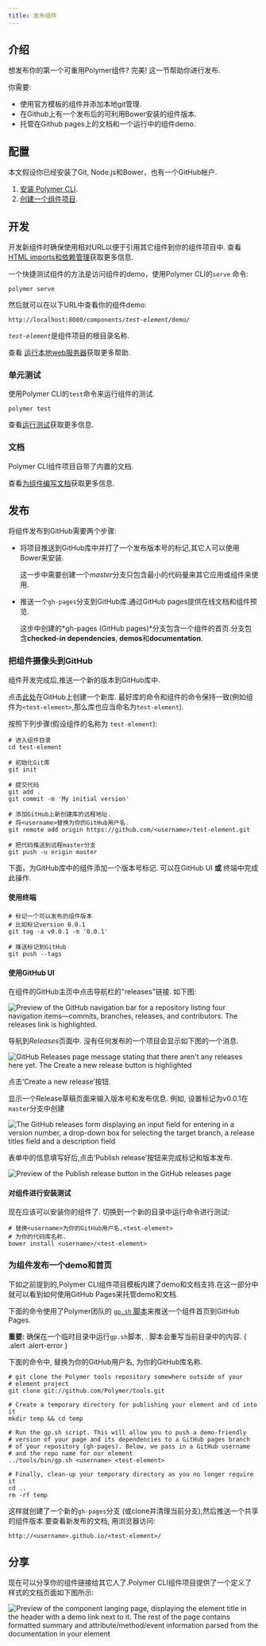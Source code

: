 ```yaml
---
title: 发布组件
---
```


<!-- toc -->

## 介绍

想发布你的第一个可重用Polymer组件?
完美! 这一节帮助你进行发布.

你需要:

-   使用官方模板的组件并添加本地git管理.
-   在Github上有一个发布后的可利用Bower安装的组件版本.
-   托管在Github pages上的文档和一个运行中的组件demo.

## 配置

本文假设你已经安装了Git, Node.js和Bower，也有一个GitHub帐户. 

1.  [安装 Polymer CLI](polymer-cli#install). 
1.  [创建一个组件项目](polymer-cli#element). 

## 开发

开发新组件时确保使用相对URL以便于引用其它组件到你的组件项目中. 查看 [HTML 
imports和依赖管理](polymer-cli#element-imports)获取更多信息.

一个快捷测试组件的方法是访问组件的demo，使用Polymer CLI的`serve` 命令:

    polymer serve 

然后就可以在以下URL中查看你的组件demo:

<pre><code>http://localhost:8080/components/<var>test-element</var>/demo/</code></pre>

<code><var>test-element</var></code>是组件项目的根目录名称. 

查看 [运行本地web服务器](polymer-cli#serve)获取更多帮助. 

### 单元测试

使用Polymer CLI的`test`命令来运行组件的测试. 

    polymer test

查看[运行测试](polymer-cli#tests)获取更多信息. 

### 文档

Polymer CLI组件项目自带了内置的文档.

查看[为组件编写文档](documentation)获取更多信息. 

## 发布

将组件发布到GitHub需要两个步骤:

-   将项目推送到GitHub库中并打了一个发布版本号的标记,其它人可以使用Bower来安装.

    这一步中需要创建一个*master*分支只包含最小的代码量来其它应用或组件来使用.

-   推送一个`gh-pages`分支到GitHub库.通过GitHub pages提供在线文档和组件预览.

    这步中创建的*gh-pages (GitHub pages)*分支包含一个组件的首页.分支包含**checked-in dependencies**, **demos**和**documentation**.

### 把组件摄像头到GitHub

组件开发完成后,推送一个新的版本到GitHub库中.

 点击[此处](https://github.com/new)在GitHub上创建一个新库. 最好库的命令和组件的命令保持一致(例如组件为`<test-element>`,那么库也应当命名为`test-element`).

按照下列步骤(假设组件的名称为
`test-element`):

    # 进入组件目录
    cd test-element

    # 初始化Git库
    git init

    # 提交代码
    git add .
    git commit -m 'My initial version'

    # 添加GitHub上新创建库的远程地址.
    # 将<username>替换为你的GitHub用户名.
    git remote add origin https://github.com/<username>/test-element.git

    # 把代码推送到远程master分支
    git push -u origin master


下面，为GitHub库中的组件添加一个版本号标记. 可以在GitHub UI **或** 终端中完成此操作.

#### 使用终端

    # 标记一个可以发布的组件版本
    # 比如标记version 0.0.1
    git tag -a v0.0.1 -m '0.0.1'

    # 推送标记到GitHub
    git push --tags


#### 使用GitHub UI

在组件的GitHub主页中点击导航栏的"releases"链接. 如下图:

![Preview of the GitHub navigation bar for a repository listing four navigation items—commits, branches, releases, and contributors. The releases link is highlighted.](/images/1.0/reusable-elements/publishing/image_2.png)

导航到*Releases*页面中. 没有任何发布的一个项目会显示如下图的一个消息.

![GitHub Releases page message stating that there aren't any releases here yet. The Create a new release button is highlighted](/images/1.0/reusable-elements/publishing/image_3.png)

点击‘Create a new release’按钮.

显示一个Release草稿页面来输入版本号和发布信息.
例如, 设置标记为v0.0.1在`master`分支中创建

![The GitHub releases form displaying an input field for entering in a version number, a drop-down box for selecting the target branch, a release titles field and a description field](/images/1.0/reusable-elements/publishing/image_4.png)

表单中的信息填写好后,点击‘Publish release’按钮来完成标记和版本发布.

![Preview of the Publish release button in the GitHub releases page](/images/1.0/reusable-elements/publishing/image_5.png)

#### 对组件进行安装测试

现在应该可以安装你的组件了. 切换到一个新的目录中运行命令进行测试:

    # 替换<username>为你的GitHub用户名,<test-element>
    # 为你的代码库名称. 
    bower install <username>/<test-element>

### 为组件发布一个demo和首页

下如之前提到的,Polymer CLI组件项目模板内建了demo和文档支持.在这一部分中就可以看到如何使用GitHub Pages来托管demo和文档.

下面的命令使用了Polymer团队的 [`gp.sh` 
脚本](https://github.com/Polymer/tools/blob/master/bin/gp.sh)来推送一个组件首页到GitHub Pages. 

**重要:** 确保在一个临时目录中运行`gp.sh`脚本,
. 脚本会重写当前目录中的内容.
{ .alert .alert-error }

下面的命令中, 替换<code><var><username></var></code>为你的GitHub用户名,  <code><var><test-element></var></code>为你的GitHub库名称. 

    # git clone the Polymer tools repository somewhere outside of your 
    # element project
    git clone git://github.com/Polymer/tools.git

    # Create a temporary directory for publishing your element and cd into it
    mkdir temp && cd temp

    # Run the gp.sh script. This will allow you to push a demo-friendly
    # version of your page and its dependencies to a GitHub pages branch
    # of your repository (gh-pages). Below, we pass in a GitHub username
    # and the repo name for our element
    ../tools/bin/gp.sh <username> <test-element>

    # Finally, clean-up your temporary directory as you no longer require it
    cd ..
    rm -rf temp

这样就创建了一个新的`gh-pages`分支 (或clone并清理当前分支),然后推送一个共享的组件版本.要查看新发布的文档,
用浏览器访问:

    http://<username>.github.io/<test-element>/

## 分享

现在可以分享你的组件链接给其它人了.Polymer CLI组件项目提供了一个定义了样式的文档页面如下图所示: 

![Preview of the component langing page, displaying the element title in the header with a demo link next to it. The rest of the page contains formatted summary and attribute/method/event information parsed from the documentation in your element](/images/1.0/reusable-elements/documentation-page.png)
